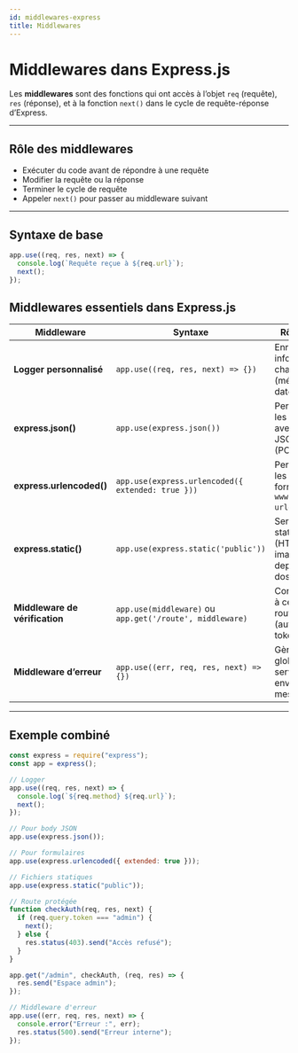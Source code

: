 ```yaml
---
id: middlewares-express
title: Middlewares 
---
```

#  Middlewares dans Express.js

Les **middlewares** sont des fonctions qui ont accès à l’objet `req` (requête), `res` (réponse), et à la fonction `next()` dans le cycle de requête-réponse d’Express.

---

##  Rôle des middlewares

- Exécuter du code avant de répondre à une requête
- Modifier la requête ou la réponse
- Terminer le cycle de requête
- Appeler `next()` pour passer au middleware suivant

---

##  Syntaxe de base

```js
app.use((req, res, next) => {
  console.log(`Requête reçue à ${req.url}`);
  next();
});

```

##  Middlewares essentiels dans Express.js

| Middleware              | Syntaxe                          | Rôle principal                                                                 |
|-------------------------|----------------------------------|--------------------------------------------------------------------------------|
| **Logger personnalisé** | `app.use((req, res, next) => {})` | Enregistre des informations sur chaque requête (méthode, URL, date, etc.)     |
| **express.json()**      | `app.use(express.json())`        | Permet de traiter les requêtes avec un body en JSON (POST/PUT)                |
| **express.urlencoded()**| `app.use(express.urlencoded({ extended: true }))` | Permet de traiter les données de formulaires (`x-www-form-urlencoded`) |
| **express.static()**    | `app.use(express.static('public'))` | Sert les fichiers statiques (HTML, CSS, JS, images…) depuis un dossier       |
| **Middleware de vérification** | `app.use(middleware)` ou `app.get('/route', middleware)` | Contrôle l’accès à certaines routes (authentification, tokens…) |
| **Middleware d’erreur** | `app.use((err, req, res, next) => {})` | Gère les erreurs globales du serveur et envoie un message clair               |

---

##  Exemple combiné

```js
const express = require("express");
const app = express();

// Logger
app.use((req, res, next) => {
  console.log(`${req.method} ${req.url}`);
  next();
});

// Pour body JSON
app.use(express.json());

// Pour formulaires
app.use(express.urlencoded({ extended: true }));

// Fichiers statiques
app.use(express.static("public"));

// Route protégée
function checkAuth(req, res, next) {
  if (req.query.token === "admin") {
    next();
  } else {
    res.status(403).send("Accès refusé");
  }
}

app.get("/admin", checkAuth, (req, res) => {
  res.send("Espace admin");
});

// Middleware d'erreur
app.use((err, req, res, next) => {
  console.error("Erreur :", err);
  res.status(500).send("Erreur interne");
});

